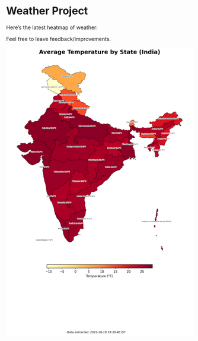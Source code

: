 # Weather Project

Here’s the latest heatmap of weather:

Feel free to leave feedback/improvements.

![India Heatmap](docs/assets/india_heatmap.png?v=F4EF0A)
